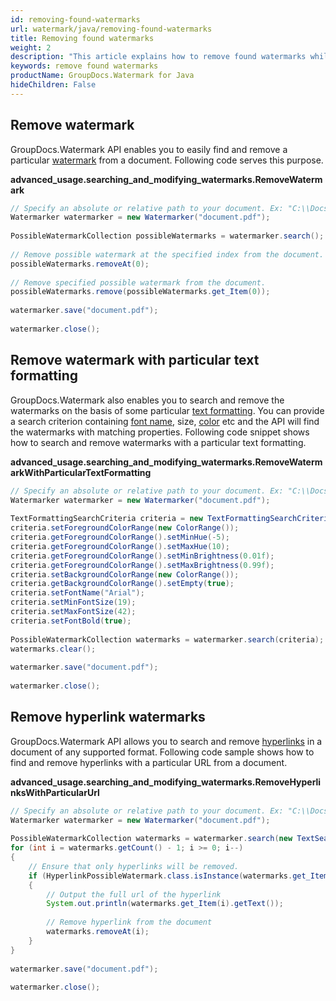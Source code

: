 ```yaml
---
id: removing-found-watermarks
url: watermark/java/removing-found-watermarks
title: Removing found watermarks
weight: 2
description: "This article explains how to remove found watermarks while using GroupDocs. Watermarks Java API."
keywords: remove found watermarks
productName: GroupDocs.Watermark for Java
hideChildren: False
---
```

## Remove watermark

GroupDocs.Watermark API enables you to easily find and remove a particular [watermark](https://reference.groupdocs.com/watermark/java/com.groupdocs.watermark.search/PossibleWatermark) from a document. Following code serves this purpose.

**advanced\_usage.searching\_and\_modifying\_watermarks.RemoveWatermark**

```java
// Specify an absolute or relative path to your document. Ex: "C:\\Docs\\document.pdf"
Watermarker watermarker = new Watermarker("document.pdf");                                      
                                                                                                         
PossibleWatermarkCollection possibleWatermarks = watermarker.search();                                   
                                                                                                         
// Remove possible watermark at the specified index from the document.                                   
possibleWatermarks.removeAt(0);                                                                          
                                                                                                         
// Remove specified possible watermark from the document.                                                
possibleWatermarks.remove(possibleWatermarks.get_Item(0));                                               
                                                                                                         
watermarker.save("document.pdf");                                                              
                                                                                                         
watermarker.close();                                                                                     
```

## Remove watermark with particular text formatting

GroupDocs.Watermark also enables you to search and remove the watermarks on the basis of some particular [text formatting](https://reference.groupdocs.com/watermark/java/com.groupdocs.watermark.search/TextFormattingSearchCriteria). You can provide a search criterion containing [font name](https://reference.groupdocs.com/watermark/java/com.groupdocs.watermark.search/TextFormattingSearchCriteria#setFontName(java.lang.String)), size, [color](https://reference.groupdocs.com/watermark/java/com.groupdocs.watermark.search/TextFormattingSearchCriteria#setForegroundColorRange(com.groupdocs.watermark.search.ColorRange)) etc and the API will find the watermarks with matching properties. Following code snippet shows how to search and remove watermarks with a particular text formatting.

**advanced\_usage.searching\_and\_modifying\_watermarks.RemoveWatermarkWithParticularTextFormatting**

```java
// Specify an absolute or relative path to your document. Ex: "C:\\Docs\\document.pdf"
Watermarker watermarker = new Watermarker("document.pdf");                                      
                                                                                                         
TextFormattingSearchCriteria criteria = new TextFormattingSearchCriteria();                              
criteria.setForegroundColorRange(new ColorRange());                                                      
criteria.getForegroundColorRange().setMinHue(-5);                                                        
criteria.getForegroundColorRange().setMaxHue(10);                                                        
criteria.getForegroundColorRange().setMinBrightness(0.01f);                                              
criteria.getForegroundColorRange().setMaxBrightness(0.99f);                                              
criteria.setBackgroundColorRange(new ColorRange());                                                      
criteria.getBackgroundColorRange().setEmpty(true);                                                       
criteria.setFontName("Arial");                                                                           
criteria.setMinFontSize(19);                                                                             
criteria.setMaxFontSize(42);                                                                             
criteria.setFontBold(true);                                                                              
                                                                                                         
PossibleWatermarkCollection watermarks = watermarker.search(criteria);                                   
watermarks.clear();                                                                                      
                                                                                                         
watermarker.save("document.pdf");                                                              
                                                                                                         
watermarker.close();                                                                                     
```

## Remove hyperlink watermarks 

GroupDocs.Watermark API allows you to search and remove [hyperlinks](https://reference.groupdocs.com/watermark/java/com.groupdocs.watermark.search/HyperlinkPossibleWatermark) in a document of any supported format. Following code sample shows how to find and remove hyperlinks with a particular URL from a document.

**advanced\_usage.searching\_and\_modifying\_watermarks.RemoveHyperlinksWithParticularUrl**

```java
// Specify an absolute or relative path to your document. Ex: "C:\\Docs\\document.pdf"             
Watermarker watermarker = new Watermarker("document.pdf");                                                   
                                                                                                                      
PossibleWatermarkCollection watermarks = watermarker.search(new TextSearchCriteria(Pattern.compile("someurl\\.com")));
for (int i = watermarks.getCount() - 1; i >= 0; i--)                                                                  
{                                                                                                                     
    // Ensure that only hyperlinks will be removed.                                                                   
    if (HyperlinkPossibleWatermark.class.isInstance(watermarks.get_Item(i)))                                          
    {                                                                                                                 
        // Output the full url of the hyperlink                                                                       
        System.out.println(watermarks.get_Item(i).getText());                                                         
                                                                                                                      
        // Remove hyperlink from the document                                                                         
        watermarks.removeAt(i);                                                                                       
    }                                                                                                                 
}                                                                                                                     
                                                                                                                      
watermarker.save("document.pdf");                                                                           
                                                                                                                      
watermarker.close();                                                                                                  
```

